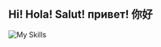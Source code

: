 ## Hi! Hola! Salut! привет! 你好 
![My Skills](https://skillicons.dev/icons?i=py,git,arduino,swift,docker,kubernetes,js,typescript,next,nest,react,mysql,postgres,mongodb,kafka,redis,aws,linux,)

<!--
**elarcoiris/elarcoiris** is a ✨ _special_ ✨ repository because its `README.md` (this file) appears on your GitHub profile.

Here are some ideas to get you started:

- 🔭 I’m currently working on ...
- 🌱 I’m currently learning ...
- 👯 I’m looking to collaborate on ...
- 🤔 I’m looking for help with ...
- 💬 Ask me about ...
- 📫 How to reach me: ...
- 😄 Pronouns: ...
- ⚡ Fun fact: ...
-->
